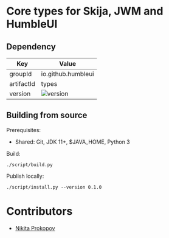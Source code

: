 # Core types for Skija, JWM and HumbleUI

## Dependency

Key        | Value
-----------|-----------------------
groupId    | io.github.humbleui
artifactId | types
version    | ![version](https://img.shields.io/maven-central/v/io.github.humbleui/types)

## Building from source

Prerequisites:

- Shared: Git, JDK 11+, $JAVA_HOME, Python 3

Build:

```
./script/build.py
```

Publish locally:

```
./script/install.py --version 0.1.0
```

# Contributors

- [Nikita Prokopov](https://github.com/tonsky)